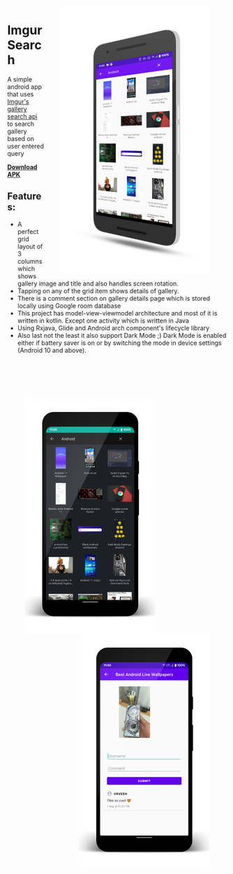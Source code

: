 <img src="https://github.com/urveshtanna/Imgur-search-mvvm/blob/master/screenshots/screenshot_1.png" width="340" align="right" hspace="40">

# Imgur Search

A simple android app that uses [Imgur's gallery search api](https://apidocs.imgur.com/) to search gallery based on user entered query 

**[Download APK](https://drive.google.com/file/d/1775MsJB9oR35G9gppHIwTdHC5k4c6MfY/view?usp=sharing)**

## Features:
- A perfect grid layout of 3 columns which shows gallery image and title and also handles screen rotation.
- Tapping on any of the grid item shows details of gallery.
- There is a comment section on gallery details page which is stored locally using Google room database
- This project has model-view-viewmodel architecture and most of it is written in kotlin. Except one activity which is written in Java
- Using Rxjava, Glide and Android arch component's lifecycle library
- Also last not the least it also support Dark Mode ;) Dark Mode is enabled either if battery saver is on or by switching the mode in device settings (Android 10 and above).

<br>
<br>
<br>
<br>
<br>

<img src="https://github.com/urveshtanna/Imgur-search-mvvm/blob/master/screenshots/screenshot_2.png"  width="300" align="left" hspace="40"/>
<img src="https://github.com/urveshtanna/Imgur-search-mvvm/blob/master/screenshots/screenshot_3.png" width="300" align="right" hspace="40" />
